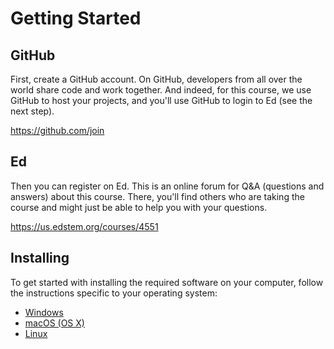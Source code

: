 # Getting Started

## GitHub

First, create a GitHub account. On GitHub, developers from all over the world share code and work together. And indeed, for this course, we use GitHub to host your projects, and you'll use GitHub to login to Ed (see the next step).

<https://github.com/join>


## Ed

Then you can register on Ed. This is an online forum for Q&A (questions and answers) about this course. There, you'll find others who are taking the course and might just be able to help you with your questions.

<https://us.edstem.org/courses/4551>


## Installing

To get started with installing the required software on your computer, follow the instructions specific to your operating system:

- [Windows](/flask/install/windows)
- [macOS (OS X)](/flask/install/macos)
- [Linux](/flask/install/linux)

